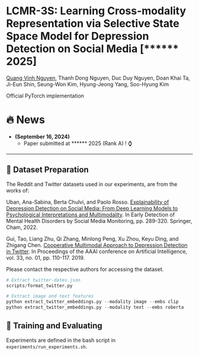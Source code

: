 # **LCMR-3S: Learning Cross-modality Representation via Selective State Space Model for Depression Detection on Social Media [******** 2025]

[Quang Vinh Nguyen](https://github.com/vinhhust2806), 
Thanh Dong Nguyen,
Duc Duy Nguyen,
Doan Khai Ta,
Ji-Eun Shin,
Seung-Won Kim,
Hyung-Jeong Yang,
Soo-Hyung Kim

Official PyTorch implementation

# :fire: News
* **(September 16, 2024)**
  * Paper submitted at ****** 2025 (Rank A) ! ⌚

<hr />

## 🏁 Dataset Preparation

The Reddit and Twitter datasets used in our experiments, are from the works of:

Uban, Ana-Sabina, Berta Chulvi, and Paolo Rosso. [Explainability of Depression Detection on Social Media: From Deep Learning Models to Psychological Interpretations and Multimodality](https://link.springer.com/chapter/10.1007/978-3-031-04431-1_13). In Early Detection of Mental Health Disorders by Social Media Monitoring, pp. 289-320. Springer, Cham, 2022.

Gui, Tao, Liang Zhu, Qi Zhang, Minlong Peng, Xu Zhou, Keyu Ding, and Zhigang Chen. [Cooperative Multimodal Approach to Depression Detection in Twitter](https://ojs.aaai.org/index.php/AAAI/article/view/3775). In Proceedings of the AAAI conference on Artificial Intelligence, vol. 33, no. 01, pp. 110-117. 2019.

Please contact the respective authors for accessing the dataset.
```python
# Extract twitter-dates.json
scripts/format_twitter.py

# Extract image and text features
python extract_twitter_embeddings.py --modality image --embs clip
python extract_twitter_embeddings.py --modality text --embs roberta
```

## 🚀 Training and Evaluating

Experiments are defined in the bash script in `experiments/run_experiments.sh`.
